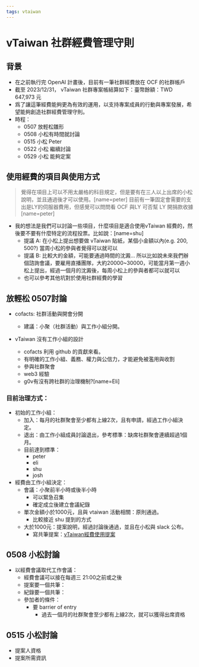 ```yaml
---
tags: vtaiwan
---
```

# vTaiwan 社群經費管理守則

## 背景
- 在之前執行完 OpenAI 計畫後，目前有一筆社群經費放在 OCF 的社群帳戶
- 截至 2023/12/31， vTaiwan 社群專案帳結算如下：臺幣餘額：TWD 647,973 元
- 爲了讓這筆經費能夠更為有效的運用，以支持專案成員的行動與專案發展，希望能夠創造社群經費管理守則。
- 時程：
    - 0507 放輕松雛形
    - 0508 小松有時間就討論
    - 0515 小松 Peter
    - 0522 小松 繼續討論
    - 0529 小松 能夠定案

## 使用經費的項目與使用方式
> 覺得在項目上可以不用太嚴格的科目規定，但是要有在三人以上出席的小松說明，並且通過後才可以使用。[name=peter]
> 目前有一筆固定會需要的支出是LY的伺服器費用，但感覺可以問問看 OCF 與LY 可否幫 LY 開捐款收據[name=peter]

- 我的想法是我們可以討論一些項目，什麼項目是適合使用vTaiwan  經費的，然後要不要有什麼特定的流程投票。比如說：[name=shu]
    - 提議 A: 在小松上提出想要做 vTaiwan 貼紙，某個小金額以內(e.g. 200, 500?) 當周小松的參與者覺得可以就可以
    - 提議 B: 比較大的金額，可能要通過時間的沈澱... 所以比如說未來我們辦個諮詢會議，要雇用直播團隊，大約20000~30000，可能當月第一週小松上提出，經過一個月的沈澱後，每周小松上的參與者都可以就可以 
   - 也可以參考其他坑對於使用社群經費的學習 

## 放輕松 0507討論

- cofacts: 社群活動與開會分開
    - 建議：小聚（社群活動）與工作小組分開。

- vTaiwan 沒有工作小組的設計
    - cofacts 利用 github 的貢獻來看。
    - 有明確的工作小組、義務、權力與公信力，才能避免被濫用與收割
    - 參與社群聚會
    - web3 經驗
    - g0v有沒有跨社群的治理機制?[name=Eli]

### 目前治理方式：
- 初始的工作小組：
    - 加入：每月的社群聚會至少都有上線2次，且有申請，經過工作小組決定。
    - 退出：由工作小組成員討論退出，參考標準：缺席社群聚會連續超過1個月。
    - 目前達到標準：
        - peter
        - eli 
        - shu 
        - josh 
- 經費由工作小組決定：
    - 會議：小聚前半小時或後半小時
        - 可以緊急召集
        - 確定成立後建立會議紀錄
    - 單次金額小於1000元，且與 vtaiwan 活動相關：原則通過。
        - 比較接近 shu 提到的方式
    - 大於1000元：提案說明，經過討論後通過，並且在小松與 slack 公布。
        - 寫共筆提案：[vTaiwan經費使用提案](/E9Fzy6UyRh-0fMCdE0oPJw)

## 0508 小松討論
- 以經費會議取代工作會議：
    - 經費會議可以接在每週三 21:00之前或之後
    - 提案要一個共筆：
    - 紀錄要一個共筆：
    - 參加者的條件：
        - 要 barrier of entry 
            - 過去一個月的社群聚會至少都有上線2次，就可以獲得出席資格


## 0515 小松討論
- 提案人資格
- 提案所需資訊